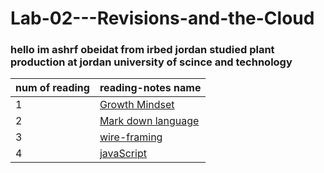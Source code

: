 # Lab-02---Revisions-and-the-Cloud


### hello im ashrf obeidat from irbed jordan studied plant production at jordan university of scince and technology


|num of reading|  reading-notes name|
|--------------|----------------------|
|1 |[ Growth Mindset ](https://ashrf288.github.io/Reading-notes/grwoth-mindset)|
|2| [Mark down language](https://github.com/ashrf288/Reading-notes/blob/main/markDown-language)|
|3 | [wire-framing](https://replit.com/@ashrfMathkour/reading-notes-1#wire-framing.md)
4 | [javaScript](https://replit.com/@ashrfMathkour/reading-notes-2#javaScript.md)




